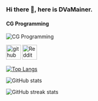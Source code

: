 ### Hi there 👋, here is DVaMainer.
#### CG Programming
![CG Programming](https://mmos.com/wp-content/uploads/2017/05/dva-heroes-of-the-storm-ptr-news-banner.jpg)




[<img src='https://cdn.jsdelivr.net/npm/simple-icons@3.0.1/icons/github.svg' alt='github' height='40'>](https://github.com/DVaMainer)  [<img src='https://cdn.jsdelivr.net/npm/simple-icons@3.0.1/icons/reddit.svg' alt='Reddit' height='40'>](https://www.reddit.com/user/DVaMainer)  

[![Top Langs](https://github-readme-stats.vercel.app/api/top-langs/?username=DVaMainer)](https://github.com/anuraghazra/github-readme-stats)

![GitHub stats](https://github-readme-stats.vercel.app/api?username=DVaMainer&show_icons=true&count_private=true)  

![GitHub streak stats](https://streak-stats.demolab.com/?user=DVaMainer)  

